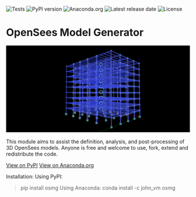 ![Tests](https://github.com/ioannis-vm/OpenSees_Model_Generator/actions/workflows/tests.yml/badge.svg)
![PyPI version](https://badge.fury.io/py/osmg.svg)
![Anaconda.org](https://anaconda.org/john_vm/osmg/badges/version.svg)
![Latest release date](https://anaconda.org/john_vm/osmg/badges/latest_release_date.svg)
![License](https://anaconda.org/john_vm/osmg/badges/license.svg)

# OpenSees Model Generator

![Screenshot](/img/teaser_image.png)

This module aims to assist the definition, analysis, and post-processing of 3D OpenSees models.
Anyone is free and welcome to use, fork, extend and redistribute the code.


[View on PyPI](https://pypi.org/project/osmg/)
[View on Anaconda.org](https://anaconda.org/john_vm/osmg/)

Installation:
Using PyPI:
> pip install osmg
Using Anaconda:
> conda install -c john_vm osmg
